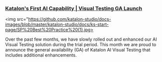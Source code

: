 ### [Katalon's First AI Capability | Visual Testing GA Launch](https://katalon.com/visual-testing?utm_source=katalon&utm_medium=in-app-best-prac&utm_campaign=visual-testing)

 <img src="https://github.com/katalon-studio/docs-images/blob/master/katalon-studio/docs/ks-start-page/SP%20Best%20Practice%20(1).jpg>
 
Over the past few months, we have slowly rolled out and enhanced our AI Visual Testing solution during the trial period. This month we are proud to announce the general availability (GA) of Katalon AI Visual Testing that includes additional enhancements.
